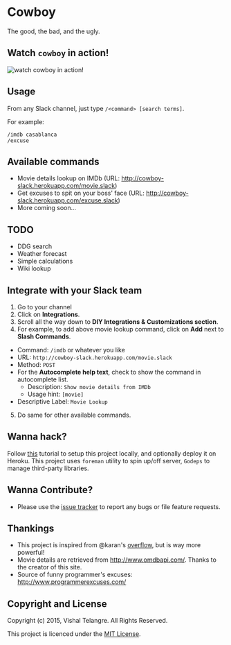 Cowboy
=======

The good, the bad, and the ugly.

## Watch `cowboy` in action!

![watch cowboy in action!](https://raw.github.com/vishaltelangre/cowboy/master/static/sneak_peak.gif)

## Usage

From any Slack channel, just type `/<command> [search terms]`.

For example:

```
/imdb casablanca
/excuse
```

## Available commands
- Movie details lookup on IMDb (URL: http://cowboy-slack.herokuapp.com/movie.slack)
- Get excuses to spit on your boss' face (URL: http://cowboy-slack.herokuapp.com/excuse.slack)
- More coming soon...

## TODO
- DDG search
- Weather forecast
- Simple calculations
- Wiki lookup

## Integrate with your Slack team

1. Go to your channel
2. Click on **Integrations**.
3. Scroll all the way down to **DIY Integrations & Customizations section**.
4. For example, to add above movie lookup command, click on **Add** next to **Slash Commands**.
  - Command: `/imdb` or whatever you like
  - URL: `http://cowboy-slack.herokuapp.com/movie.slack`
  - Method: `POST`
  - For the **Autocomplete help text**, check to show the command in autocomplete list.
    - Description: `Show movie details from IMDb`
    - Usage hint: `[movie]`
  - Descriptive Label: `Movie Lookup`
  5. Do same for other available commands.

## Wanna hack?

Follow [this](https://devcenter.heroku.com/articles/getting-started-with-go) tutorial to setup this project locally, and optionally deploy it on Heroku. This project uses `foreman` utility to spin up/off server, `Godeps` to manage third-party libraries.

## Wanna Contribute?

- Please use the [issue tracker](https://github.com/vishaltelangre/cowboy/issues) to report any bugs or file feature requests.

## Thankings
- This project is inspired from @karan's [overflow](https://github.com/karan/slack-overflow), but is way more powerful!
- Movie details are retrieved from http://www.omdbapi.com/. Thanks to the creator of this site.
- Source of funny programmer's excuses: http://www.programmerexcuses.com/

## Copyright and License

Copyright (c) 2015, Vishal Telangre. All Rights Reserved.

This project is licenced under the [MIT License](LICENSE.md).